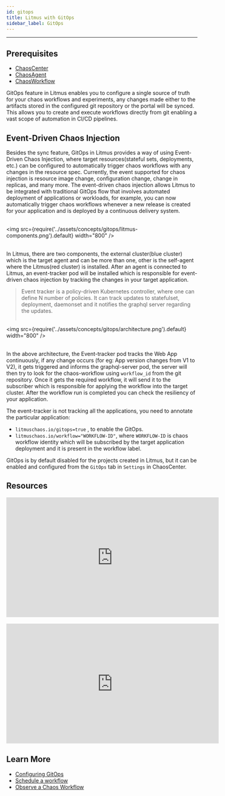 ```yaml
---
id: gitops
title: Litmus with GitOps
sidebar_label: GitOps
---
```


---

## Prerequisites

- [ChaosCenter](chaos-center)
- [ChaosAgent](agent)
- [ChaosWorkflow](chaos-workflow)

GitOps feature in Litmus enables you to configure a single source of truth for your chaos workflows and experiments, any changes made either to the artifacts stored in the configured git repository or the portal will be synced. This allows you to create and execute workflows directly from git enabling a vast scope of automation in CI/CD pipelines.

## Event-Driven Chaos Injection

Besides the sync feature, GitOps in Litmus provides a way of using Event-Driven Chaos Injection, where target resources(stateful sets, deployments, etc.) can be configured to automatically trigger chaos workflows with any changes in the resource spec. Currently, the event supported for chaos injection is resource image change, configuration change, change in replicas, and many more.
The event-driven chaos injection allows Litmus to be integrated with traditional GitOps flow that involves automated deployment of applications or workloads, for example, you can now automatically trigger chaos workflows whenever a new release is created for your application and is deployed by a continuous delivery system.<br/><br/>

<img src={require('../assets/concepts/gitops/litmus-components.png').default} width="800"  /><br/><br/>

In Litmus, there are two components, the external cluster(blue cluster) which is the target agent and can be more than one, other is the self-agent where the Litmus(red cluster) is installed. After an agent is connected to Litmus, an event-tracker pod will be installed which is responsible for event-driven chaos injection by tracking the changes in your target application.

> Event tracker is a policy-driven Kubernetes controller, where one can define N number of policies. It can track updates to statefulset, deployment, daemonset and it notifies the graphql server regarding the updates.<br/><br/>

<img src={require('../assets/concepts/gitops/architecture.png').default} width="800"  /><br/><br/>

In the above architecture, the Event-tracker pod tracks the Web App continuously, if any change occurs (for eg: App version changes from V1 to V2), it gets triggered and informs the graphql-server pod, the server will then try to look for the chaos-workflow using `workflow_id` from the git repository. Once it gets the required workflow, it will send it to the subscriber which is responsible for applying the workflow into the target cluster. After the workflow run is completed you can check the resiliency of your application.

The event-tracker is not tracking all the applications, you need to annotate the particular application: 
- `litmuschaos.io/gitops=true` , to enable the GitOps.
- `litmuschaos.io/workflow="WORKFLOW-ID"`, where `WORKFLOW-ID` is chaos workflow identity which will be subscribed by the target application deployment and it is present in the workflow label.


GitOps is by default disabled for the projects created in Litmus, but it can be enabled and configured from the `GitOps` tab in `Settings` in ChaosCenter. 

## Resources

<iframe width="560" height="315" src="https://www.youtube.com/embed/7cF3rwcZMcA" title="YouTube video player" frameborder="0" allow="accelerometer; autoplay; clipboard-write; encrypted-media; gyroscope; picture-in-picture" allowfullscreen></iframe>
<br/><br/>
<iframe width="560" height="315" src="https://www.youtube.com/embed/uIVrNH2_nVI" title="YouTube video player" frameborder="0" allow="accelerometer; autoplay; clipboard-write; encrypted-media; gyroscope; picture-in-picture" allowfullscreen></iframe>

## Learn More

- [Configuring GitOps](../user-guides/gitops-configuration)
- [Schedule a workflow](../user-guides/schedule-workflow)
- [Observe a Chaos Workflow](../user-guides/observe-workflow)

